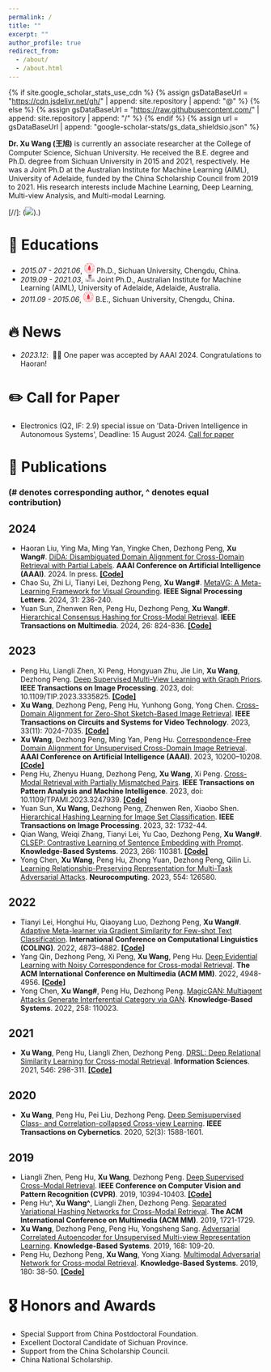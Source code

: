 ```yaml
---
permalink: /
title: ""
excerpt: ""
author_profile: true
redirect_from: 
  - /about/
  - /about.html
---
```


{% if site.google_scholar_stats_use_cdn %}
{% assign gsDataBaseUrl = "https://cdn.jsdelivr.net/gh/" | append: site.repository | append: "@" %}
{% else %}
{% assign gsDataBaseUrl = "https://raw.githubusercontent.com/" | append: site.repository | append: "/" %}
{% endif %}
{% assign url = gsDataBaseUrl | append: "google-scholar-stats/gs_data_shieldsio.json" %}

<span class='anchor' id='about-me'></span>

**Dr. Xu Wang (王旭)** is currently an associate researcher at the College of Computer Science, Sichuan University. He received the B.E. degree and Ph.D. degree from Sichuan University in 2015 and 2021, respectively. He was a Joint Ph.D at the Australian Institute for Machine Learning (AIML), University of Adelaide, funded by the China Scholarship Council from 2019 to 2021. His research interests include Machine Learning, Deep Learning, Multi-view Analysis, and Multi-modal Learning. 

[//]: (<a href='https://scholar.google.com/citations?user=XTOXhy4AAAAJ'><img src="https://img.shields.io/endpoint?url={{ url | url_encode }}&logo=Google%20Scholar&labelColor=f6f6f6&color=9cf&style=flat&label=citations"></a>).)


# 📖 Educations
- *2015.07 - 2021.06*, <a href="https://en.scu.edu.cn/"><img class="png" src="/images/SCU_logo.png" width="20pt"></a> Ph.D., Sichuan University, Chengdu, China.
- *2019.09 - 2021.03*, <a href="https://www.adelaide.edu.au/aiml/"><img class="png" src="/images/UOA_logo.png" width="20pt"></a> Joint Ph.D., Australian Institute for Machine Learning (AIML), University of Adelaide, Adelaide, Australia.
- *2011.09 - 2015.06*, <a href="https://en.scu.edu.cn/"><img class="png" src="/images/SCU_logo.png" width="20pt"></a> B.E., Sichuan University, Chengdu, China.

# 🔥 News
- *2023.12*: &nbsp;🎉🎉 One paper was accepted by AAAI 2024. Congratulations to Haoran!

# ✏️ Call for Paper
- Electronics (Q2, IF: 2.9) special issue on 'Data-Driven Intelligence in Autonomous Systems', Deadline: 15 August 2024. [Call for paper](https://www.mdpi.com/journal/electronics/special_issues/data_auto_sys)


# 📝 Publications 
### (# denotes corresponding author, ^ denotes equal contribution)


## 2024
- Haoran Liu, Ying Ma, Ming Yan, Yingke Chen, Dezhong Peng, **Xu Wang#**. [DiDA: Disambiguated Domain Alignment for Cross-Domain Retrieval with Partial Labels](https://scholar.google.com/citations?view_op=view_citation&hl=zh-CN&user=XTOXhy4AAAAJ&sortby=pubdate&citation_for_view=XTOXhy4AAAAJ:dhFuZR0502QC). **AAAI Conference on Artificial Intelligence (AAAI)**. 2024. In press. [**[Code]**](https://github.com/wangxu-scu/DiDA)
- Chao Su, Zhi Li, Tianyi Lei, Dezhong Peng, **Xu Wang#**. [MetaVG: A Meta-Learning Framework for Visual Grounding](https://ieeexplore.ieee.org/abstract/document/10365212). **IEEE Signal Processing Letters**. 2024, 31: 236-240.
- Yuan Sun, Zhenwen Ren, Peng Hu, Dezhong Peng, **Xu Wang#**. [Hierarchical Consensus Hashing for Cross-Modal Retrieval](https://ieeexplore.ieee.org/abstract/document/10119165). **IEEE Transactions on Multimedia**. 2024, 26: 824-836. [**[Code]**](https://github.com/sunyuan-cs/HCCH)


## 2023
- Peng Hu, Liangli Zhen, Xi Peng, Hongyuan Zhu, Jie Lin, **Xu Wang**, Dezhong Peng. [Deep Supervised Multi-View Learning with Graph Priors](https://ieeexplore.ieee.org/abstract/document/10341289/). **IEEE Transactions on Image Processing**. 2023, doi: 10.1109/TIP.2023.3335825. [**[Code]**](https://github.com/penghu-cs/DMLPA)
- **Xu Wang**, Dezhong Peng, Peng Hu, Yunhong Gong, Yong Chen. [Cross-Domain Alignment for Zero-Shot Sketch-Based Image Retrieval](https://ieeexplore.ieee.org/abstract/document/10098211). **IEEE Transactions on Circuits and Systems for Video Technology**. 2023, 33(11): 7024-7035. [**[Code]**](https://github.com/wangxu-scu/CA)
- **Xu Wang**, Dezhong Peng, Ming Yan, Peng Hu. [Correspondence-Free Domain Alignment for Unsupervised Cross-Domain Image Retrieval](https://arxiv.org/pdf/2302.06081.pdf). **AAAI Conference on Artificial Intelligence (AAAI)**. 2023, 10200–10208. [**[Code]**](https://github.com/wangxu-scu/CoDA)
- Peng Hu, Zhenyu Huang, Dezhong Peng, **Xu Wang**, Xi Peng. [Cross-Modal Retrieval with Partially Mismatched Pairs](https://ieeexplore.ieee.org/abstract/document/10050111). **IEEE Transactions on Pattern Analysis and Machine Intelligence**. 2023, doi: 10.1109/TPAMI.2023.3247939. [**[Code]**](https://github.com/penghu-cs/RCL)
- Yuan Sun, **Xu Wang**, Dezhong Peng, Zhenwen Ren, Xiaobo Shen. [Hierarchical Hashing Learning for Image Set Classification](https://ieeexplore.ieee.org/abstract/document/10061433/). **IEEE Transactions on Image Processing**. 2023, 32: 1732-44.
- Qian Wang, Weiqi Zhang, Tianyi Lei, Yu Cao, Dezhong Peng, **Xu Wang#**. [CLSEP: Contrastive Learning of Sentence Embedding with Prompt](https://www.sciencedirect.com/science/article/pii/S0950705123001314). **Knowledge-Based Systems**. 2023, 266: 110381. [**[Code]**](https://github.com/qianandfei/CLSEP-Contrastive-Learning-of-Sentence-Embedding-with-Prompt)
- Yong Chen, **Xu Wang**, Peng Hu, Zhong Yuan, Dezhong Peng, Qilin Li. [Learning Relationship-Preserving Representation for Multi-Task Adversarial Attacks](https://www.sciencedirect.com/science/article/pii/S0925231223007038). **Neurocomputing**. 2023, 554: 126580.
  
## 2022
- Tianyi Lei, Honghui Hu, Qiaoyang Luo, Dezhong Peng, **Xu Wang#**. [Adaptive Meta-learner via Gradient Similarity for Few-shot Text Classification](https://arxiv.org/abs/2209.04702). **International Conference on Computational Linguistics (COLING)**. 2022, 4873–4882. [**[Code]**](https://github.com/Tianyi-Lei/Adaptive-Meta-learner-via-Gradient-Similarity-for-Few-shot-Text-Classification)
- Yang Qin, Dezhong Peng, Xi Peng, **Xu Wang**, Peng Hu. [Deep Evidential Learning with Noisy Correspondence for Cross-modal Retrieval](https://dl.acm.org/doi/abs/10.1145/3503161.3547922). **The ACM International Conference on Multimedia (ACM MM)**. 2022, 4948-4956. [**[Code]**](https://github.com/wangxu-scu/DECL)
- Yong Chen, **Xu Wang#**, Peng Hu, Dezhong Peng. [MagicGAN: Multiagent Attacks Generate Interferential Category via GAN](https://www.sciencedirect.com/science/article/pii/S0950705122011169). **Knowledge-Based Systems**. 2022, 258: 110023.
  
## 2021
- **Xu Wang**, Peng Hu, Liangli Zhen, Dezhong Peng. [DRSL: Deep Relational Similarity Learning for Cross-modal Retrieval](https://www.sciencedirect.com/science/article/pii/S0020025520307684). **Information Sciences**. 2021, 546: 298-311. [**[Code]**](https://github.com/wangxu-scu/DRSL)

## 2020
- **Xu Wang**, Peng Hu, Pei Liu, Dezhong Peng. [Deep Semisupervised Class- and Correlation-collapsed Cross-view Learning](https://ieeexplore.ieee.org/abstract/document/9086133/). **IEEE Transactions on Cybernetics**. 2020, 52(3): 1588-1601.


## 2019
- Liangli Zhen, Peng Hu, **Xu Wang**, Dezhong Peng. [Deep Supervised Cross-Modal Retrieval](http://openaccess.thecvf.com/content_CVPR_2019/html/Zhen_Deep_Supervised_Cross-Modal_Retrieval_CVPR_2019_paper.html). **IEEE Conference on Computer Vision and Pattern Recognition (CVPR)**. 2019, 10394-10403. [**[Code]**](https://github.com/penghu-cs/DSCMR)
- Peng Hu^, **Xu Wang^**, Liangli Zhen, Dezhong Peng. [Separated Variational Hashing Networks for Cross-Modal Retrieval](https://dl.acm.org/doi/abs/10.1145/3343031.3351078). **The ACM International Conference on Multimedia (ACM MM)**. 2019, 1721-1729.
- **Xu Wang**, Dezhong Peng, Peng Hu, Yongsheng Sang. [Adversarial Correlated Autoencoder for Unsupervised Multi-view Representation Learning](https://www.sciencedirect.com/science/article/pii/S0950705119300176). **Knowledge-Based Systems**. 2019, 168: 109-20.
- Peng Hu, Dezhong Peng, **Xu Wang**, Yong Xiang. [Multimodal Adversarial Network for Cross-modal Retrieval](https://www.sciencedirect.com/science/article/pii/S0950705119302230). **Knowledge-Based Systems**. 2019, 180: 38-50. [**[Code]**](https://github.com/penghu-cs/MAN)


# 🎖 Honors and Awards
- Special Support from China Postdoctoral Foundation.
- Excellent Doctoral Candidate of Sichuan Province.
- Support from the China Scholarship Council.
- China National Scholarship.
